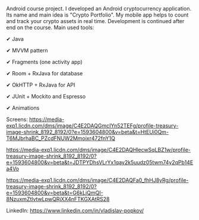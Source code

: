 Android course project. I developed an Android cryptocurrency application. Its name and main idea is "Crypto Portfolio". My mobile app helps to count and track your crypto assets in real time. Development is continued after end on the course.
Main used tools:

✔ Java

✔ MVVM pattern

✔ Fragments (one activity app)

✔ Room + RxJava for database

✔ OkHTTP + RxJava for API

✔ JUnit + Mockito and Espresso

✔ Animations

Screens:
https://media-exp1.licdn.com/dms/image/C4E2DAQGmcIYn52TEFg/profile-treasury-image-shrink_8192_8192/0?e=1593604800&v=beta&t=HtEUi0Qm-T6MJbrhaBC_PZcdFNUW2Mmoixr472fnY1Q

https://media-exp1.licdn.com/dms/image/C4E2DAQHlecwSqLBZ1w/profile-treasury-image-shrink_8192_8192/0?e=1593604800&v=beta&t=JDTPYDhsVLrYx1qay2k5uudz05twm74y2qPb14Ea4Vo

https://media-exp1.licdn.com/dms/image/C4E2DAQFa0_fhHJ8yRg/profile-treasury-image-shrink_8192_8192/0?e=1593604800&v=beta&t=G6kLjQmQI-8NzuxmZtlvtwLpwQRjXX4nFTKGXAtRS28

 
LinkedIn: https://www.linkedin.com/in/vladislav-popkov/
